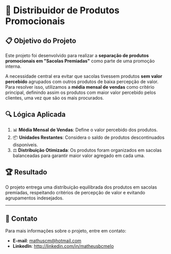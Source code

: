 # 🎯 **Distribuidor de Produtos Promocionais**

## 📋 **Objetivo do Projeto**
Este projeto foi desenvolvido para realizar a **separação de produtos promocionais em "Sacolas Premiadas"** como parte de uma promoção interna.

A necessidade central era evitar que sacolas tivessem produtos **sem valor percebido** agrupados com outros produtos de baixa percepção de valor. Para resolver isso, utilizamos a **média mensal de vendas** como critério principal, definindo assim os produtos com maior valor percebido pelos clientes, uma vez que são os mais procurados.

## 🔍 **Lógica Aplicada**
1. 📊 **Média Mensal de Vendas**: Define o valor percebido dos produtos.  
2. 📦 **Unidades Restantes**: Considera o saldo de produtos descontinuados disponíveis.  
3. ⚖️ **Distribuição Otimizada**: Os produtos foram organizados em sacolas balanceadas para garantir maior valor agregado em cada uma.

## 🏆 **Resultado**
O projeto entrega uma distribuição equilibrada dos produtos em sacolas premiadas, respeitando critérios de percepção de valor e evitando agrupamentos indesejados.

---

## 📧 **Contato**

Para mais informações sobre o projeto, entre em contato:
- **E-mail**: mathuscm@hotmail.com
- **LinkedIn**: http://linkedin.com/in/matheusbcmelo
